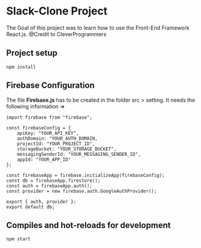 # Slack-Clone Project

The Goal of this project was to learn how to use the Front-End Framework React.js.
@Credit to CleverProgrammers

## Project setup

```
npm install
```

## Firebase Configuration

The file **Firebase.js** has to be created in the folder src > setting.
It needs the following information =>

```
import firebase from "firebase";

const firebaseConfig = {
    apiKey: "YOUR_API_KEY",
    authDomain: "YOUR_AUTH_DOMAIN,
    projectId: "YOUR_PROJECT_ID",
    storageBucket: "YOUR_STORAGE_BUCKET",
    messagingSenderId: "YOUR_MESSAGING_SENDER_ID",
    appId: "YOUR_APP_ID"
};

const firebaseApp = firebase.initializeApp(firebaseConfig);
const db = firebaseApp.firestore();
const auth = firebaseApp.auth();
const provider = new firebase.auth.GoogleAuthProvider();

export { auth, provider };
export default db;
```

## Compiles and hot-reloads for development

```
npm start
```
